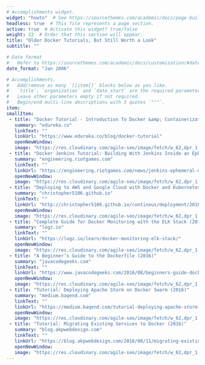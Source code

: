 ```yaml
---
# Accomplishments widget.
widget: "howto"  # See https://sourcethemes.com/academic/docs/page-builder/
headless: true  # This file represents a page section.
active: true  # Activate this widget? true/false
weight: 22  # Order that this section will appear.
title: "Older Docker Tutorials, But Still Worth a Look"
subtitle: ""

# Date format
#   Refer to https://sourcethemes.com/academic/docs/customization/#date-format
date_format: "Jan 2006"

# Accomplishments.
#   Add/remove as many `[[item]]` blocks below as you like.
#   `title`, `organization` and `date_start` are the required parameters.
#   Leave other parameters empty if not required.
#   Begin/end multi-line descriptions with 3 quotes `"""`.
item: 
smallItem: 
 - title: "Docker Tutorial - Introduction To Docker &amp; Containerization (2016)"
   summary: "edureka.co"
   linkText: ""
   linkUrl: "https://www.edureka.co/blog/docker-tutorial"
   openNewWindow: 
   image: "https://res.cloudinary.com/agile-seo/image/fetch/w_62,dpr_1.0,d_blank_am8gzx.png/https%3A%2F%2Flogo.clearbit.com%2Fedureka.co%3Fsize%3D250"
 - title: "Docker Jenkins Tutorial: Building With Jenkins Inside an Ephemeral Docker Container (2016)"
   summary: "engineering.riotgames.com"
   linkText: ""
   linkUrl: "https://engineering.riotgames.com/news/jenkins-ephemeral-docker-tutorial"
   openNewWindow: 
   image: "https://res.cloudinary.com/agile-seo/image/fetch/w_62,dpr_1.0,d_blank_am8gzx.png/https%3A%2F%2Flogo.clearbit.com%2Fengineering.riotgames.com%3Fsize%3D250"
 - title: "Deploying to AWS and Google Cloud with Docker and Kubernetes (2016)"
   summary: "christopher5106.github.io"
   linkText: ""
   linkUrl: "http://christopher5106.github.io/continous/deployment/2016/05/02/deploy-instantly-from-your-host-to-AWS-EC2-and-Google-Cloud-with-kubernetes.html"
   openNewWindow: 
   image: "https://res.cloudinary.com/agile-seo/image/fetch/w_62,dpr_1.0,d_blank_am8gzx.png/https%3A%2F%2Flogo.clearbit.com%2Fchristopher5106.github.io%3Fsize%3D250"
 - title: "Complete Guide for Docker Monitoring with the ELK Stack (2016)"
   summary: "logz.io"
   linkText: ""
   linkUrl: "https://logz.io/learn/docker-monitoring-elk-stack/"
   openNewWindow: 
   image: "https://res.cloudinary.com/agile-seo/image/fetch/w_62,dpr_1.0,d_blank_am8gzx.png/https%3A%2F%2Flogo.clearbit.com%2Flogz.io%3Fsize%3D250"
 - title: "A Beginner’s Guide to the Dockerfile (2016)"
   summary: "javacodegeeks.com"
   linkText: ""
   linkUrl: "https://www.javacodegeeks.com/2016/08/beginners-guide-dockerfile.html"
   openNewWindow: 
   image: "https://res.cloudinary.com/agile-seo/image/fetch/w_62,dpr_1.0,d_blank_am8gzx.png/https%3A%2F%2Flogo.clearbit.com%2Fjavacodegeeks.com%3Fsize%3D250"
 - title: "Tutorial: Deploying Apache Storm on Docker Swarm (2016)"
   summary: "medium.baqend.com"
   linkText: ""
   linkUrl: "https://medium.baqend.com/tutorial-deploying-apache-storm-on-docker-swarm-b58c92d89f8f"
   openNewWindow: 
   image: "https://res.cloudinary.com/agile-seo/image/fetch/w_62,dpr_1.0,d_blank_am8gzx.png/https%3A%2F%2Flogo.clearbit.com%2Fmedium.baqend.com%3Fsize%3D250"
 - title: "Tutorial: Migrating Existing Services to Docker (2016)"
   summary: "blog.akpwebdesign.com"
   linkText: ""
   linkUrl: "https://blog.akpwebdesign.com/2016/08/11/migrating-existing-services-to-docker-pt-2/"
   openNewWindow: 
   image: "https://res.cloudinary.com/agile-seo/image/fetch/w_62,dpr_1.0,d_blank_am8gzx.png/https%3A%2F%2Flogo.clearbit.com%2Fblog.akpwebdesign.com%3Fsize%3D250"
---
```


